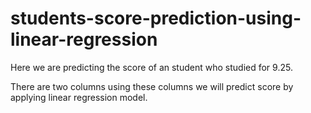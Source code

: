 # students-score-prediction-using-linear-regression

Here we are predicting the score of an student who studied for 9.25.

There are two columns using these columns we will predict score by applying linear regression model.
